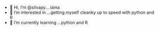 - 👋 Hi, I’m @silvapy... laina
- 👀 I’m interested in ...getting myself cleanky up to speed with python and R 
- 🌱 I’m currently learning ...python and R 


<!---
silvapy/silvapy is a ✨ special ✨ repository because its `README.md` (this file) appears on your GitHub profile.
You can click the Preview link to take a look at your changes.
--->

